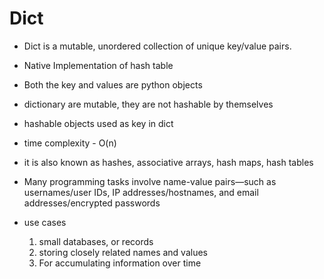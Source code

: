 # Dict

- Dict is a mutable, unordered collection of unique key/value pairs.
- Native Implementation of hash table
- Both the key and values are python objects
- dictionary are mutable, they are not hashable by themselves
- hashable objects used as key in dict
- time complexity - O(n)
- it is also known as hashes, associative arrays, hash maps, hash tables
- Many programming tasks involve name-value pairs—such as usernames/user IDs,
  IP addresses/hostnames, and email addresses/encrypted passwords

- use cases
  1. small databases, or records
  2. storing closely related names and values
  3. For accumulating information over time